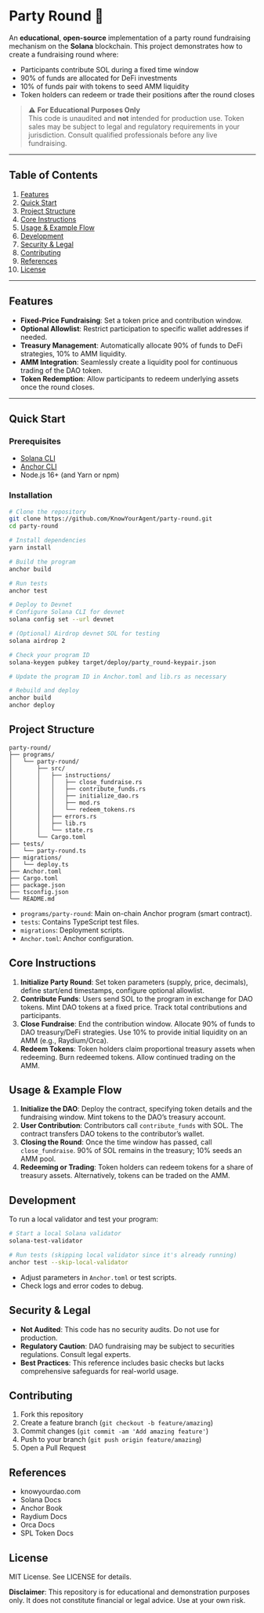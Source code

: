 
# Party Round 🎉

An **educational**, **open-source** implementation of a party round fundraising mechanism on the **Solana** blockchain. This project demonstrates how to create a fundraising round where:

- Participants contribute SOL during a fixed time window
- 90% of funds are allocated for DeFi investments
- 10% of funds pair with tokens to seed AMM liquidity
- Token holders can redeem or trade their positions after the round closes

> ⚠️ **For Educational Purposes Only**  
> This code is unaudited and **not** intended for production use. Token sales may be subject to legal and regulatory requirements in your jurisdiction. Consult qualified professionals before any live fundraising.

---

## Table of Contents
1. [Features](#features)  
2. [Quick Start](#quick-start)  
3. [Project Structure](#project-structure)  
4. [Core Instructions](#core-instructions)  
5. [Usage & Example Flow](#usage--example-flow)  
6. [Development](#development)  
7. [Security & Legal](#security--legal)  
8. [Contributing](#contributing)  
9. [References](#references)  
10. [License](#license)

---

## Features
- **Fixed-Price Fundraising**: Set a token price and contribution window.  
- **Optional Allowlist**: Restrict participation to specific wallet addresses if needed.  
- **Treasury Management**: Automatically allocate 90% of funds to DeFi strategies, 10% to AMM liquidity.  
- **AMM Integration**: Seamlessly create a liquidity pool for continuous trading of the DAO token.  
- **Token Redemption**: Allow participants to redeem underlying assets once the round closes.

---

## Quick Start

### Prerequisites
- [Solana CLI](https://docs.solana.com/cli/install-solana-cli-tools)  
- [Anchor CLI](https://book.anchor-lang.com/chapter_1/installation.html)  
- Node.js 16+ (and Yarn or npm)

### Installation
```bash
# Clone the repository
git clone https://github.com/KnowYourAgent/party-round.git
cd party-round

# Install dependencies
yarn install

# Build the program
anchor build

# Run tests
anchor test

# Deploy to Devnet
# Configure Solana CLI for devnet
solana config set --url devnet

# (Optional) Airdrop devnet SOL for testing
solana airdrop 2

# Check your program ID
solana-keygen pubkey target/deploy/party_round-keypair.json

# Update the program ID in Anchor.toml and lib.rs as necessary

# Rebuild and deploy
anchor build
anchor deploy
```

## Project Structure

```
party-round/
├── programs/
│   └── party-round/
│       ├── src/
│       │   ├── instructions/
│       │   │   ├── close_fundraise.rs
│       │   │   ├── contribute_funds.rs
│       │   │   ├── initialize_dao.rs
│       │   │   ├── mod.rs
│       │   │   └── redeem_tokens.rs
│       │   ├── errors.rs
│       │   ├── lib.rs
│       │   └── state.rs
│       └── Cargo.toml
├── tests/
│   └── party-round.ts
├── migrations/
│   └── deploy.ts
├── Anchor.toml
├── Cargo.toml
├── package.json
├── tsconfig.json
└── README.md
```

- `programs/party-round`: Main on-chain Anchor program (smart contract).
- `tests`: Contains TypeScript test files.
- `migrations`: Deployment scripts.
- `Anchor.toml`: Anchor configuration.


## Core Instructions
1. **Initialize Party Round**: Set token parameters (supply, price, decimals), define start/end timestamps, configure optional allowlist.
2. **Contribute Funds**: Users send SOL to the program in exchange for DAO tokens. Mint DAO tokens at a fixed price. Track total contributions and participants.
3. **Close Fundraise**: End the contribution window. Allocate 90% of funds to DAO treasury/DeFi strategies. Use 10% to provide initial liquidity on an AMM (e.g., Raydium/Orca).
4. **Redeem Tokens**: Token holders claim proportional treasury assets when redeeming. Burn redeemed tokens. Allow continued trading on the AMM.

## Usage & Example Flow
1. **Initialize the DAO**: Deploy the contract, specifying token details and the fundraising window. Mint tokens to the DAO’s treasury account.
2. **User Contribution**: Contributors call `contribute_funds` with SOL. The contract transfers DAO tokens to the contributor’s wallet.
3. **Closing the Round**: Once the time window has passed, call `close_fundraise`. 90% of SOL remains in the treasury; 10% seeds an AMM pool.
4. **Redeeming or Trading**: Token holders can redeem tokens for a share of treasury assets. Alternatively, tokens can be traded on the AMM.

## Development

To run a local validator and test your program:

```bash
# Start a local Solana validator
solana-test-validator

# Run tests (skipping local validator since it's already running)
anchor test --skip-local-validator
```

- Adjust parameters in `Anchor.toml` or test scripts.
- Check logs and error codes to debug.

## Security & Legal
- **Not Audited**: This code has no security audits. Do not use for production.
- **Regulatory Caution**: DAO fundraising may be subject to securities regulations. Consult legal experts.
- **Best Practices**: This reference includes basic checks but lacks comprehensive safeguards for real-world usage.

## Contributing
1. Fork this repository
2. Create a feature branch (`git checkout -b feature/amazing`)
3. Commit changes (`git commit -am 'Add amazing feature'`)
4. Push to your branch (`git push origin feature/amazing`)
5. Open a Pull Request

## References
- knowyourdao.com
- Solana Docs
- Anchor Book
- Raydium Docs
- Orca Docs
- SPL Token Docs

## License
MIT License. See LICENSE for details.

**Disclaimer**: This repository is for educational and demonstration purposes only. It does not constitute financial or legal advice. Use at your own risk.
```
